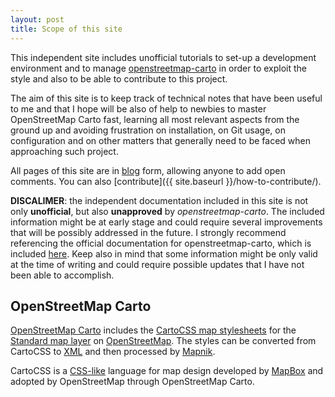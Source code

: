 ```yaml
---
layout: post
title: Scope of this site
---
```


This independent site includes unofficial tutorials to set-up a development environment and to manage [openstreetmap-carto](https://github.com/gravitystorm/openstreetmap-carto) in order to exploit the style and also to be able to contribute to this project.

The aim of this site is to keep track of technical notes that have been useful to me and that I hope will be also of help to newbies to master OpenStreetMap Carto fast, learning all most relevant aspects from the ground up and avoiding frustration on installation, on Git usage, on configuration and on other matters that generally need to be faced when approaching such project.

All pages of this site are in [blog](#disqus_thread) form, allowing anyone to add open comments. You can also [contribute]({{ site.baseurl }}/how-to-contribute/).

**DISCALIMER**: the independent documentation included in this site is not only **unofficial**, but also **unapproved** by *openstreetmap-carto*. The included information might be at early stage and could require several improvements that will be possibly addressed in the future. I strongly recommend referencing the official documentation for openstreetmap-carto, which is included [here](https://github.com/gravitystorm/openstreetmap-carto). Keep also in mind that some information might be only valid at the time of writing and could require possible updates that I have not been able to accomplish.

## OpenStreetMap Carto

[OpenStreetMap Carto](https://github.com/gravitystorm/openstreetmap-carto) includes the [CartoCSS map stylesheets](http://wiki.openstreetmap.org/wiki/CartoCSS) for the [Standard map layer](http://wiki.openstreetmap.org/wiki/Standard_tile_layer) on [OpenStreetMap](http://www.openstreetmap.org). The styles can be converted from CartoCSS to [XML](https://github.com/mapnik/mapnik/wiki/XMLConfigReference) and then processed by [Mapnik](http://wiki.openstreetmap.org/wiki/Mapnik).

CartoCSS is a [CSS-like](https://en.wikipedia.org/wiki/Cascading_Style_Sheets) language for map design developed by [MapBox](https://en.wikipedia.org/wiki/Mapbox) and adopted by OpenStreetMap through OpenStreetMap Carto.
